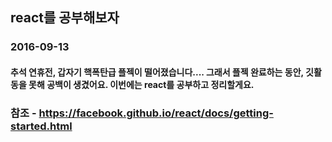 ## react를 공부해보자
### 2016-09-13
#### 추석 연휴전, 갑자기 핵폭탄급 플젝이 떨어졌습니다.... 그래서 플젝 완료하는 동안, 깃활동을 못해 공백이 생겼어요. 이번에는 react를 공부하고 정리할게요. 








### 참조 - https://facebook.github.io/react/docs/getting-started.html
